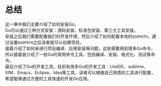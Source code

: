 # 总结

这一章中我们主要介绍了如何安装Go。   
Go可以通过三种方式安装：源码安装、标准包安装、第三方工具安装。   
安装之后我们需要配置我们的开发环境，然后介绍了如何配置本地的`$GOPATH`，通过设置`$GOPATH`之后读者就可以创建项目。   
接着介绍了如何来进行项目编译、应用安装等问题，这些需要用到很多Go命令，所以接着就介绍了一些Go的常用命令工具，包括编译、安装、格式化、测试等命令。   
最后介绍了Go的开发工具，目前有很多Go的开发工具：LiteIDE、sublime、VIM、Emacs、Eclipse、Idea等工具，读者可以根据自己熟悉的工具进行配置，希望能够通过方便的工具快速的开发Go应用。

